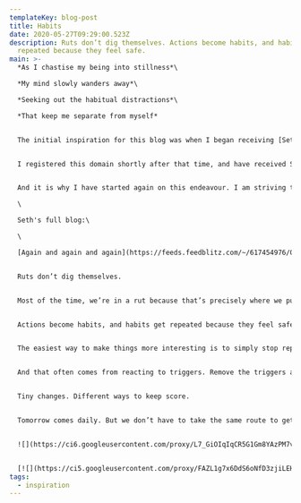 ```yaml
---
templateKey: blog-post
title: Habits
date: 2020-05-27T09:29:00.523Z
description: Ruts don’t dig themselves. Actions become habits, and habits get
  repeated because they feel safe.
main: >-
  *As I chastise my being into stillness*\

  *My mind slowly wanders away*\

  *Seeking out the habitual distractions*\

  *That keep me separate from myself*


  The initial inspiration for this blog was when I began receiving [Seth Godin's daily blog](http://seth.blog/). This discover was once again sparked by On Being with Krista Tippett, in her interview with Seth Godin entitled [Life, the Internet, and Everything](https://onbeing.org/programs/seth-godin-life-the-internet-and-everything-sep2018/).


  I registered this domain shortly after that time, and have received Seth's daily blog ever since then. It is one of only two blogs I subscribe to, the other being [Kent C Dodds](https://kentcdodds.com/blog/)', which I subscribe to for work. The words in the subtitle of this blog are from a recent post by Seth. Usually I just read his posts, absorb them, pass them on if I'm inspired - and then delete them (I know they are always on his website if I really need to find them later). But when I read this one 4 months ago, it spoke to me, and I've left it in my inbox (I generally maintain a very small inbox, currently it stands at 14 and I'm painfully aware of needing to move stuff along).


  And it is why I have started again on this endeavour. I am striving to write something each day. As I step back towards myself with consciousness, I am beginning to make small choices. Today I made some small choices about I would be. I am grateful for the space to make those choices. I continue to feel inadequate but forgive myself my mistakes. Little by little, I will try to dig beautiful ruts.\

  \

  Seth's full blog:\

  \

  [Again and again and again](https://feeds.feedblitz.com/~/617454976/0/sethsblog/posts~Again-and-again-and-again/)


  Ruts don’t dig themselves.


  Most of the time, we’re in a rut because that’s precisely where we put ourselves.


  Actions become habits, and habits get repeated because they feel safe.


  The easiest way to make things more interesting is to simply stop repeating your habitual behavior.


  And that often comes from reacting to triggers. Remove the triggers and you can alter the habits.


  Tiny changes. Different ways to keep score.


  Tomorrow comes daily. But we don’t have to take the same route to get there.


  ![](https://ci6.googleusercontent.com/proxy/L7_GiOIqIqCR5G1Gm8YAzPM7vpWct73Kqi__qyugjFGzh94OFLxfGIhDKcEuSImKCCFmQWc1A52obeiY584x7lARRSDW1_sNKrae-SpE=s0-d-e1-ft#https://feeds.feedblitz.com/~/i/617454976/0/sethsblog/posts)


  [![](https://ci5.googleusercontent.com/proxy/FAZL1g7x6DdS6oNfD3zjiLEHiNnbdS8ezj1s2TXfN6MptcwrRQNRt5lInhju_2sd5cTOhSUJtXNKp7WDfB6o=s0-d-e1-ft#https://assets.feedblitz.com/i/fbshare20.png)](https://feeds.feedblitz.com/_/2/617454976/sethsblog/posts "Add to FaceBook")
tags:
  - inspiration
---
```

